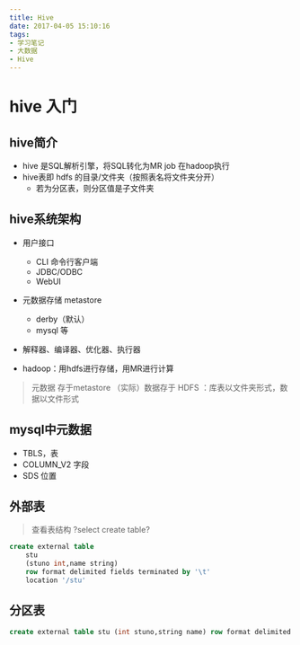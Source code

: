 ```yaml
---
title: Hive
date: 2017-04-05 15:10:16
tags: 
- 学习笔记
- 大数据
- Hive
---
```


# hive 入门

## hive简介
- hive 是SQL解析引擎，将SQL转化为MR job 在hadoop执行
- hive表即 hdfs 的目录/文件夹（按照表名将文件夹分开）
	- 若为分区表，则分区值是子文件夹

## hive系统架构
- 用户接口
	- CLI 命令行客户端
	- JDBC/ODBC
	- WebUI

- 元数据存储 metastore 
	- derby（默认）
	- mysql 等

- 解释器、编译器、优化器、执行器
- hadoop：用hdfs进行存储，用MR进行计算

> 元数据 存于metastore
> （实际）数据存于 HDFS ：库表以文件夹形式，数据以文件形式

## mysql中元数据
- TBLS，表
- COLUMN_V2 字段
- SDS 位置

## 外部表

> 查看表结构
> ?select create table?

```sql
create external table
	stu 
	(stuno int,name string) 
	row format delimited fields terminated by '\t' 
	location '/stu'
```
## 分区表
```sql
create external table stu (int stuno,string name) row format delimited fields terminated by '\t' location '/stu'
```

